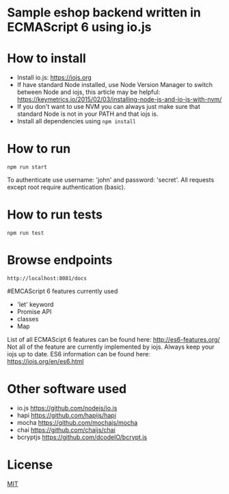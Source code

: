 # Sample eshop backend written in ECMAScript 6 using io.js

# How to install
- Install io.js: https://iojs.org
- If have standard Node installed, use Node Version Manager to switch between Node and iojs, this article may be helpful: https://keymetrics.io/2015/02/03/installing-node-js-and-io-js-with-nvm/
- If you don't want to use NVM you can always just make sure that standard Node is not in your PATH and that iojs is.
- Install all dependencies using ````npm install````

# How to run
```
npm run start
```
To authenticate use username: 'john' and password: 'secret'.
All requests except root require authentication (basic).

# How to run tests
```
npm run test
```

# Browse endpoints
```
http://localhost:8081/docs
```

#EMCAScript 6 features currently used
 - 'let' keyword
 - Promise API
 - classes
 - Map

List of all ECMAScipt 6 features can be found here: http://es6-features.org/
Not all of the feature are currently implemented by iojs. Always keep your iojs up to date. ES6 information can be found here: https://iojs.org/en/es6.html

# Other software used
* io.js https://github.com/nodejs/io.js
* hapi https://github.com/hapijs/hapi
* mocha https://github.com/mochajs/mocha
* chai https://github.com/chaijs/chai
* bcryptjs https://github.com/dcodeIO/bcrypt.js

# License 
[MIT](LICENCE)
